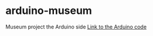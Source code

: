 # arduino-museum
Museum project the Arduino side
[Link to the Arduino code](https://github.com/AndreasSyren/arduino-museum/)
